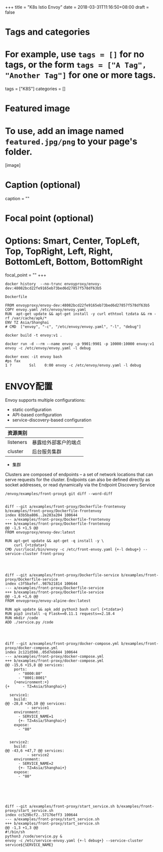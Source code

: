 +++
title = "K8s Istio Envoy"
date = 2018-03-31T11:16:50+08:00
draft = false

# Tags and categories
# For example, use `tags = []` for no tags, or the form `tags = ["A Tag", "Another Tag"]` for one or more tags.
tags = ["K8S"]
categories = []

# Featured image
# To use, add an image named `featured.jpg/png` to your page's folder. 
[image]
  # Caption (optional)
  caption = ""

  # Focal point (optional)
  # Options: Smart, Center, TopLeft, Top, TopRight, Left, Right, BottomLeft, Bottom, BottomRight
  focal_point = ""
+++


```
docker history  --no-trunc envoyproxy/envoy-dev:48082bcd22fe9165eb73bed6d27857f578df63b5
```

`Dockerfile`

```
FROM envoyproxy/envoy-dev:48082bcd22fe9165eb73bed6d27857f578df63b5
COPY envoy.yaml /etc/envoy/envoy.yaml
RUN  apt-get update && apt-get install -y curl ethtool tzdata && rm -rf /var/cache/apk/*
ENV TZ Asia/Shanghai
# CMD  ["envoy", "-c", "/etc/envoy/envoy.yaml", "-l", "debug"]
```


```
docker build -t envoy:v1 .
```


```
docker run -d --rm --name envoy -p 9901:9901 -p 10000:10000 envoy:v1 envoy -c /etc/envoy/envoy.yaml -l debug

docker exec -it envoy bash
#ps fax
1 ?        Ssl    0:00 envoy -c /etc/envoy/envoy.yaml -l debug
```

# ENVOY配置

Envoy supports multiple configurations:

- static configuration
- API-based configuration
- service-discovery-based configuration


资源类别 ||
:---|:---
listeners | 暴露给外部客户的端点
cluster   | 后台服务集群


- 集群

Clusters are composed of endpoints – a set of network locations that can serve requests for the cluster.  Endpoints can also be defined directly as socket addresses, or read dynamically via the Endpoint Discovery Service









```
/envoy/examples/front-proxy$ git diff --word-diff


diff --git a/examples/front-proxy/Dockerfile-frontenvoy b/examples/front-proxy/Dockerfile-frontenvoy
index 83b5ba806..2e203a204 100644
--- a/examples/front-proxy/Dockerfile-frontenvoy
+++ b/examples/front-proxy/Dockerfile-frontenvoy
@@ -1,5 +1,5 @@
FROM envoyproxy/envoy-dev:latest

RUN apt-get update && apt-get -q install -y \
    curl {+tzdata+}
CMD /usr/local/bin/envoy -c /etc/front-envoy.yaml {+-l debug+} --service-cluster front-proxy




diff --git a/examples/front-proxy/Dockerfile-service b/examples/front-proxy/Dockerfile-service
index c3f5bafef..987b21814 100644
--- a/examples/front-proxy/Dockerfile-service
+++ b/examples/front-proxy/Dockerfile-service
@@ -1,6 +1,6 @@
FROM envoyproxy/envoy-alpine-dev:latest

RUN apk update && apk add python3 bash curl {+tzdata+}
RUN pip3 install -q Flask==0.11.1 requests==2.18.4
RUN mkdir /code
ADD ./service.py /code




diff --git a/examples/front-proxy/docker-compose.yml b/examples/front-proxy/docker-compose.yml
index 2c121d598..05d7eb844 100644
--- a/examples/front-proxy/docker-compose.yml
+++ b/examples/front-proxy/docker-compose.yml
@@ -15,6 +15,8 @@ services:
    ports:
      - "8000:80"
      - "8001:8001"
    {+environment:+}
{+      - TZ=Asia/Shanghai+}

  service1:
    build:
@@ -28,8 +30,10 @@ services:
          - service1
    environment:
      - SERVICE_NAME=1
      {+- TZ=Asia/Shanghai+}
    expose:
      - "80"
      

  service2:
    build:
@@ -43,6 +47,7 @@ services:
          - service2
    environment:
      - SERVICE_NAME=2
      {+- TZ=Asia/Shanghai+}
    expose:
      - "80"






diff --git a/examples/front-proxy/start_service.sh b/examples/front-proxy/start_service.sh
index cc529bcf2..57176eff3 100644
--- a/examples/front-proxy/start_service.sh
+++ b/examples/front-proxy/start_service.sh
@@ -1,3 +1,3 @@
#!/bin/sh
python3 /code/service.py &
envoy -c /etc/service-envoy.yaml {+-l debug+} --service-cluster service${SERVICE_NAME}
```